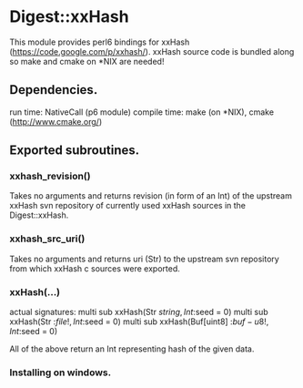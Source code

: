 Digest::xxHash
=============

This module provides perl6 bindings for xxHash (https://code.google.com/p/xxhash/).
xxHash source code is bundled along so make and cmake on *NIX are needed!

## Dependencies.

run time: NativeCall (p6 module)
compile time: make (on *NIX), cmake (http://www.cmake.org/)

## Exported subroutines.

### xxhash_revision()
Takes no arguments and returns revision (in form of an Int) of the upstream xxHash svn repository of currently used xxHash sources in the Digest::xxHash.

### xxhash_src_uri()
Takes no arguments and returns uri (Str) to the upstream svn repository from which xxHash c sources were exported.

### xxHash(...)
actual signatures:
    multi sub xxHash(Str $string, Int :$seed = 0)
    multi sub xxHash(Str :$file!, Int :$seed = 0)
    multi sub xxHash(Buf[uint8] :$buf-u8!, Int :$seed = 0)

All of the above return an Int representing hash of the given data.

### Installing on windows.

